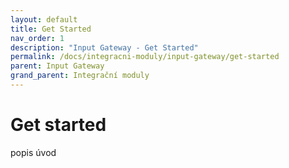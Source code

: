 ```yaml
---
layout: default
title: Get Started
nav_order: 1
description: "Input Gateway - Get Started"
permalink: /docs/integracni-moduly/input-gateway/get-started
parent: Input Gateway
grand_parent: Integrační moduly
---
```


# Get started

popis úvod

